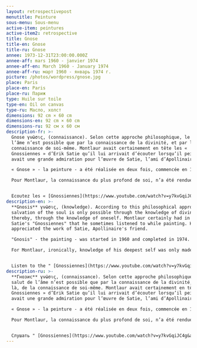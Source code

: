```yaml
---
layout: retrospectivepost
menutitle: Peinture
sous-menu: Sous-menu
active-item: peintures
active-item2: retrospective
title: Gnose
title-en: Gnose
title-ru: Gnose
annee: 1973-12-31T23:00:00.000Z
annee-aff: mars 1960 - janvier 1974
annee-aff-en: March 1960 - January 1974
annee-aff-ru: март 1960 - январь 1974 г.
picture: /photos/wordpress/gnose.jpg
place: Paris
place-en: Paris
place-ru: Париж
type: Huile sur toile
type-en: Oil on canvas
type-ru: Масло, холст
dimensions: 92 cm × 60 cm
dimensions-en: 92 cm × 60 cm
dimensions-ru: 92 см x 60 см
description-fr: >-
  Gnose γνῶσις, (connaissance). Selon cette approche philosophique, le salut de
  l’âme n’est possible que par la connaissance de la divinité, et par là, de la
  connaissance de soi-même. Montlaur avait certainement en tête les «
  Gnossiennes » d’Erik Satie qu’il lui arrivait d’écouter lorsqu’il peignait. Il
  avait une grande admiration pour l’œuvre de Satie, l’ami d’Apollinaire.

  « Gnose » - la peinture - a été réalisée en deux fois, commencée en 1960, terminée en 1974. On reconnaît bien le geste très dynamique de ses années 1960, la finition, elle, apporte une richesse chromatique que l’on retrouve dans toutes ses peintures des dernières années.

  Pour Montlaur, la connaissance du plus profond de soi, n’a été rendue possible, ironiquement, que par l’éclatement de sa boîte crânienne; la gnose est devenue autopsie. On aperçoit le contour blanc de la tête et du cou et l’éclat d’obus, carré, noir, qui pénétra dans la cavité oculaire du commando Montlaur le matin du 1er novembre 1944, lors du débarquement allié de Flessingue en Hollande, et le fit souffrir toute sa vie.


  Ecoutez les « [Gnossiennes](https://www.youtube.com/watch?v=y7kvGqiJC4g&ab_channel=SistaK) »
description-en: >-
  **Gnosis** γνῶσις, (knowledge). According to this philosophical approach, the
  salvation of the soul is only possible through the knowledge of divinity, and
  thereby, through the knowledge of oneself. Montlaur certainly had in mind Erik
  Satie's "Gnossiennes" that he sometimes listened to while painting. He greatly
  appreciated the work of Satie, Apollinaire's friend.

  "Gnosis" - the painting - was started in 1960 and completed in 1974. We can easily recognize the very dynamic gesture of Montlaur's 1960s period, and his 1970s "finish" brings a chromatic richness that we find in all of his later paintings.

  For Montlaur, ironically, knowledge of his deepest self was only made possible by the wound he suffered in his skull; gnosis had thus become an autopsy. We can see the white outline of his head and neck and the shrapnel fragment, square and black, which entered Montlaur's eye socket on the morning of November 1, 1944, when he landed with the Commandos in Flushing, Holland, and which made him suffer his whole life.


  Listen to the " [Gnossiennes](https://www.youtube.com/watch?v=y7kvGqiJC4g&ab_channel=SistaK) "
description-ru: >-
  **Гнозис** γνῶσις, (connaissance). Selon cette approche philosophique, le
  salut de l’âme n’est possible que par la connaissance de la divinité, et par
  là, de la connaissance de soi-même. Montlaur avait certainement en tête les «
  Gnossiennes » d’Erik Satie qu’il lui arrivait d’écouter lorsqu’il peignait. Il
  avait une grande admiration pour l’œuvre de Satie, l’ami d’Apollinaire.

  « Gnose » - la peinture - a été réalisée en deux fois, commencée en 1960, terminée en 1974. On reconnait bien le geste très dynamique de ses années 1960, la « finition », elle, apporte une richesse chromatique que l’on retrouve dans toutes ses peintures des dernières années.

  Pour Montlaur, la connaissance du plus profond de soi, n’a été rendue possible, ironiquement, que par l’éclatement de sa boîte crânienne; la gnose est devenue autopsie. On aperçoit le contour blanc de la tête et du cou et l’éclat d’obus, carré, noir, qui pénétra dans la cavité oculaire du commando Montlaur le matin du 1er novembre 1944 (lors du débarquement allié de Flessingue en Hollande) et le fit souffrir toute sa vie.


  Слушать " [Gnossiennes](https://www.youtube.com/watch?v=y7kvGqiJC4g&ab_channel=SistaK) "
---
```

